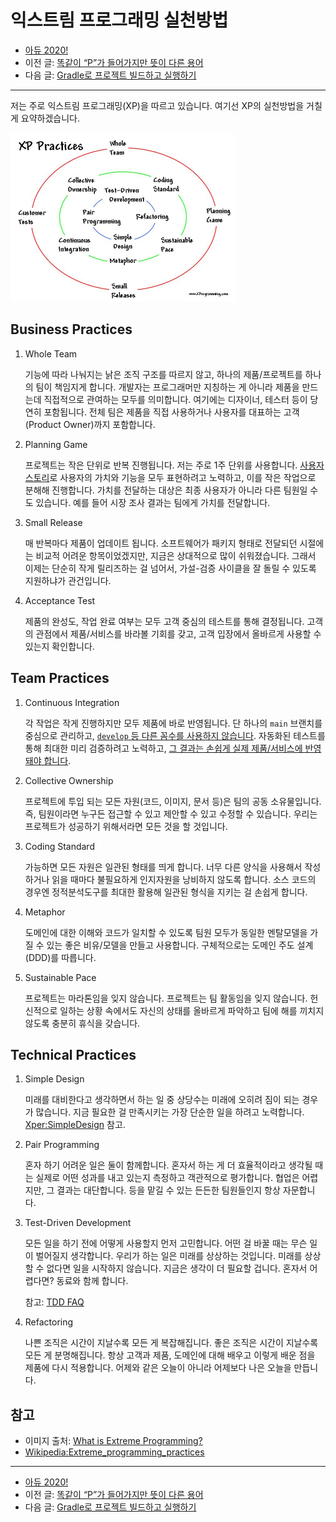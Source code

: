 # 익스트림 프로그래밍 실천방법

- [아듀 2020!](https://adieu2020.ahastudio.com/)
- 이전 글: [똑같이 “P”가 들어가지만 뜻이 다른 용어](https://j.mp/3pmUAzc)
- 다음 글: [Gradle로 프로젝트 빌드하고 실행하기](https://j.mp/3mdDrGd)

---

저는 주로 익스트림 프로그래밍(XP)을 따르고 있습니다.
여기선 XP의 실천방법을 거칠게 요약하겠습니다.

<img src="./images/xp-circles.jpg" alt="XP Practices" width="360" />

## Business Practices

1. Whole Team

    기능에 따라 나눠지는 낡은 조직 구조를 따르지 않고,
    하나의 제품/프로젝트를 하나의 팀이 책임지게 합니다.
    개발자는 프로그래머만 지칭하는 게 아니라
    제품을 만드는데 직접적으로 관여하는 모두를 의미합니다.
    여기에는 디자이너, 테스터 등이 당연히 포함됩니다.
    전체 팀은 제품을 직접 사용하거나 사용자를 대표하는
    고객(Product Owner)까지 포함합니다.

1. Planning Game

    프로젝트는 작은 단위로 반복 진행됩니다.
    저는 주로 1주 단위를 사용합니다.
    [사용자 스토리](https://github.com/ahastudio/til/blob/main/agile/user-story.md)로
    사용자의 가치와 기능을 모두 표현하려고 노력하고,
    이를 작은 작업으로 분해해 진행합니다.
    가치를 전달하는 대상은 최종 사용자가 아니라
    다른 팀원일 수도 있습니다.
    예를 들어 시장 조사 결과는 팀에게 가치를 전달합니다.

1. Small Release

    매 반복마다 제품이 업데이트 됩니다.
    소프트웨어가 패키지 형태로 전달되던 시절에는
    비교적 어려운 항목이었겠지만,
    지금은 상대적으로 많이 쉬워졌습니다.
    그래서 이제는 단순히 작게 릴리즈하는 걸 넘어서,
    가설-검증 사이클을 잘 돌릴 수 있도록 지원하냐가 관건입니다.

1. Acceptance Test

    제품의 완성도, 작업 완료 여부는
    모두 고객 중심의 테스트를 통해 결정됩니다.
    고객의 관점에서 제품/서비스를 바라볼 기회를 갖고,
    고객 입장에서 올바르게 사용할 수 있는지 확인합니다.

## Team Practices

1. Continuous Integration

    각 작업은 작게 진행하지만 모두 제품에 바로 반영됩니다.
    단 하나의 `main` 브랜치를 중심으로 관리하고,
    [`develop` 등 다른 꼼수를 사용하지 않습니다](https://github.com/ahastudio/til/blob/main/git/github-flow.md).
    자동화된 테스트를 통해 최대한 미리 검증하려고 노력하고,
    [그 결과는 손쉽게 실제 제품/서비스에 반영돼야 합니다](https://github.com/ahastudio/til/tree/main/devops).

1. Collective Ownership

    프로젝트에 투입 되는 모든 자원(코드, 이미지, 문서 등)은
    팀의 공동 소유물입니다.
    즉, 팀원이라면 누구든 접근할 수 있고 제안할 수 있고
    수정할 수 있습니다.
    우리는 프로젝트가 성공하기 위해서라면 모든 것을 할 것입니다.

1. Coding Standard

    가능하면 모든 자원은 일관된 형태를 띄게 합니다.
    너무 다른 양식을 사용해서 작성하거나 읽을 때마다
    불필요하게 인지자원을 낭비하지 않도록 합니다.
    소스 코드의 경우엔 정적분석도구를 최대한 활용해
    일관된 형식을 지키는 걸 손쉽게 합니다.

1. Metaphor

    도메인에 대한 이해와 코드가 일치할 수 있도록
    팀원 모두가 동일한 멘탈모델을 가질 수 있는
    좋은 비유/모델을 만들고 사용합니다.
    구체적으로는 도메인 주도 설계(DDD)를 따릅니다.

1. Sustainable Pace

    프로젝트는 마라톤임을 잊지 않습니다.
    프로젝트는 팀 활동임을 잊지 않습니다.
    헌신적으로 일하는 상황 속에서도
    자신의 상태를 올바르게 파악하고
    팀에 해를 끼치지 않도록 충분히 휴식을 갖습니다.

## Technical Practices

1. Simple Design

    미래를 대비한다고 생각하면서 하는 일 중 상당수는
    미래에 오히려 짐이 되는 경우가 많습니다.
    지금 필요한 걸 만족시키는 가장 단순한 일을 하려고 노력합니다.
    [Xper:SimpleDesign](https://j.mp/37MLvK8) 참고.

1. Pair Programming

    혼자 하기 어려운 일은 둘이 함께합니다.
    혼자서 하는 게 더 효율적이라고 생각될 때는
    실제로 어떤 성과를 내고 있는지 측정하고 객관적으로 평가합니다.
    협업은 어렵지만, 그 결과는 대단합니다.
    등을 맡길 수 있는 든든한 팀원들인지 항상 자문합니다.

1. Test-Driven Development

    모든 일을 하기 전에 어떻게 사용할지 먼저 고민합니다.
    어떤 걸 바꿀 때는 무슨 일이 벌어질지 생각합니다.
    우리가 하는 일은 미래를 상상하는 것입니다.
    미래를 상상할 수 없다면 일을 시작하지 않습니다.
    지금은 생각이 더 필요할 겁니다.
    혼자서 어렵다면? 동료와 함께 합니다.

    참고: [TDD FAQ](https://github.com/ahastudio/til/blob/main/blog/2016/12-03-tdd-faq.md)

1. Refactoring

    나쁜 조직은 시간이 지날수록 모든 게 복잡해집니다.
    좋은 조직은 시간이 지날수록 모든 게 분명해집니다.
    항상 고객과 제품, 도메인에 대해 배우고
    이렇게 배운 점을 제품에 다시 적용합니다.
    어제와 같은 오늘이 아니라 어제보다 나은 오늘을 만듭니다.

## 참고

- 이미지 출처: [What is Extreme Programming?](https://j.mp/3aIsHNZ)
- [Wikipedia:Extreme_programming_practices](https://j.mp/2Kulu9I)

---

- [아듀 2020!](https://adieu2020.ahastudio.com/)
- 이전 글: [똑같이 “P”가 들어가지만 뜻이 다른 용어](https://j.mp/3pmUAzc)
- 다음 글: [Gradle로 프로젝트 빌드하고 실행하기](https://j.mp/3mdDrGd)
